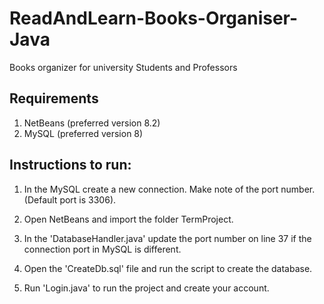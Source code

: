 # ReadAndLearn-Books-Organiser-Java
Books organizer for university Students and Professors

## Requirements

1) NetBeans	(preferred version 8.2)
2) MySQL 	(preferred version 8)

## Instructions to run:
1) In the MySQL create a new connection. Make note of the port number.(Default port is 3306).

2) Open NetBeans and import the folder TermProject.

3) In the 'DatabaseHandler.java' update the port number on line 37 if the connection port in MySQL is different.

4) Open the 'CreateDb.sql' file and run the script to create the database.

5) Run 'Login.java' to run the project and create your account.